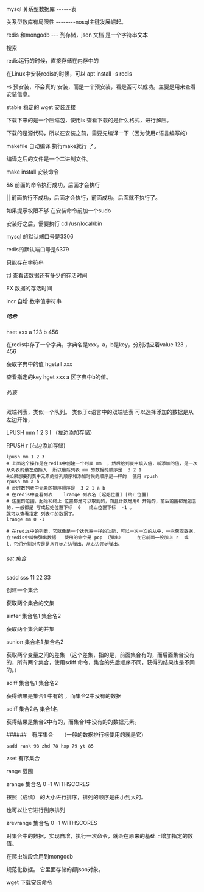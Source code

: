 mysql    关系型数据库   ------表

关系型数库有局限性    --------nosql主键发展崛起。

redis   和mongodb        ---  列存储，json 文档 是一个字符串文本

搜索  

redis运行的时候，直接存储在内存中的

在Linux中安装redis的时候，可以  apt  install  -s   redis

-s   预安装，不会真的 安装，而是一个预安装，看是否可以成功。主要是用来查看安装信息。

stable 稳定的      wget 安装连接

下载下来的是一个压缩包，使用ls 查看下载的是什么格式，进行解压。

下载的是源代码，所以在安装之前，需要先编译一下（因为使用c语言编写的）

makefile       自动编译          执行make就行 了。

编译之后的文件是一个二进制文件。

make install    安装命令

&&     前面的命令执行成功，后面才会执行

||      前面执行不成功，后面才会执行，前面成功，后面就不执行了。

如果提示权限不够 在安装命令前加一个sudo 

安装好之后，需要执行    cd  /usr/local/bin

mysql 的默认端口号是3306 

redis的默认端口号是6379

只能存在字符串

ttl   查看该数据还有多少的存活时间

EX  数据的存活时间

incr   自增    数字值字符串

##### 哈希

hset  xxx a 123 b 456

在redis中存了一个字典，字典名是xxx，a，b是key，分别对应着value  123 ，456

获取字典中的值        hgetall   xxx

查看指定的key       hget xxx  a    区字典中b的值。

###### 列表

双端列表，类似一个队列。    类似于c语言中的双端链表       可以选择添加的数据是从左边开始，

LPUSH mm 1 2 3      l （左边添加存储）

RPUSH                              r (右边添加存储)

```
lpush mm 1 2 3 
# 上面这个操作是在redis中创建一个列表 mm  ，然后给列表中填入值，新添加的值，是一次从列表的最左边插入  所以最后列表 mm 的数据的顺序是  3 2 1
#如果想要列表中元素的排列顺序和添加时候的顺序是一样的  使用 rpush
rpush mm a b
# 此时数列表中元素的排序顺序是  3 2 1 a b
# 在redis中查看列表    lrange 列表名 [起始位置] [终止位置]
# 这里的范围，起始和终止 位置都是可以取到的，而且计数是用0 开始的，前后范围都是包含的，一般都是 写成起始位置下标  0   终止位置下标  -1 。
就可以查看指定 列表中的数据了。
lrange mm 0 -1 
 
# 在redis中的列表，它就像是一个迭代器一样的功能，可以一次一次的从中，一次获取数据，在redis中叫做弹出数据   使用的命令是 pop （弹出）     在它前面一般加上 r  或 l，它们分别对应是是从开始左边弹出，从右边开始弹出。
```

###### set  集合

sadd  sss 11 22 33 

创建一个集合

获取两个集合的交集

sinter  集合名1   集合名2

获取两个集合的并集

sunion  集合名1  集合名2

获取两个变量之间的差集 （这个差集，指的是，前面集合有的，而后面集合没有的，所有两个集合，使用sdiff 命令，集合的先后顺序不同，获得的结果也是不同的。）

sdiff  集合名1  集合名2

获得结果是集合1 中有的 ，而集合2中没有的数据

sdiff  集合2名  集合1名

获得结果是集合2中有的，而集合1中没有的的数据元素。

######　有序集合　　（一般的数据排行榜使用的就是它）

```
sadd rank 98 zhd 78 hxp 79 yt 85
```

zset  有序集合

range  范围

zrange  集合名  0  -1  WITHSCORES

按照（成绩） 的大小进行排序，排列的顺序是由小到大的。

也可以让它进行倒序排列   

zrevrange 集合名 0 -1  WITHSCORES

对集合中的数据，实现自增，执行一次命令，就会在原来的基础上增加指定的数值。













在爬虫阶段会用到mongodb

规范化数据。 它里面存储的都json对象。

wget   下载安装命令

